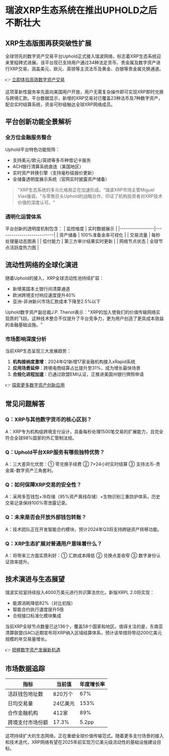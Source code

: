 # 瑞波XRP生态系统在推出UPHOLD之后不断壮大

## XRP生态版图再获突破性扩展
全球领先的数字资产交易平台Uphold正式接入瑞波网络，标志着XRP生态系统迎来里程碑式进展。该平台现已支持用户通过34种法定货币、贵金属及数字资产进行XRP交易，涵盖美元、欧元、英镑等主流法币及黄金、白银等贵金属兑换通道。

👉 [立即体验高效数字资产交易](https://bit.ly/okx_welcome)

这项革新性服务率先面向美国用户开放，用户无需复杂操作即可实现XRP即时兑换与跨境汇款。平台数据显示，新增的XRP交易对已覆盖23种法币及7种数字资产，配合实时结算系统，资金可秒级触达全球XRP网络成员。

## 平台创新功能全景解析
### 全方位金融服务整合
Uphold平台特色功能矩阵：
- 支持美元/欧元/英镑等多币种借记卡服务
- ACH银行清算系统直连（美国地区）
- 实时资产转换引擎（支持毫秒级报价更新）
- 全储备透明度展示系统（官网实时披露资产储备）

> "XRP生态系统的多元化格局正在加速形成。"瑞波XRP市场主管Miguel Vias强调，"与零售巨头Uphold的战略合作，印证了机构投资者对XRP技术价值的深度认可。"

### 透明化运营体系
平台创新的透明度机制包含：
| 监控维度        | 实时数据展示                |
|-----------------|---------------------------|
| 资产储备        | 100%准备金率可视化         |
| 交易流量        | 每秒处理量动态图表         |
| 偿付能力        | 第三方审计结果实时更新     |
| 网络节点状态    | 全球节点活跃度热力图       |

## 流动性网络的全球化演进
随着Uphold的接入，XRP全球流动性池持续扩容：
- 新增美国本土银行间清算通道
- 欧洲跨境支付响应速度提升40%
- 亚洲-非洲新兴市场汇款成本下降至2.5%以下

Uphold数字资产副总裁J.P. Theriot表示："XRP的加入使我们的价值传输网络实现质的飞跃。这种技术整合不仅提升了平台竞争力，更为用户创造了更具成本效益的金融基础设施。"

### 市场影响深度分析
当前XRP生态呈现三大发展趋势：
1. **机构接纳度激增**：2024年Q1新增17家金融机构接入xRapid系统
2. **应用场景延伸**：跨境电商结算占比提升至31%，成为增长最快场景
3. **合规化进程加速**：已通过欧盟EMI认证，正推进美国州银行牌照申请

👉 [探索更多数字资产创新应用](https://bit.ly/okx_welcome)

## 常见问题解答
### Q：XRP与其他数字货币的核心区别？
A：XRP专为机构级跨境支付设计，具备每秒处理1500笔交易的扩展能力，且完全符合全球98%国家的外汇管制法规。

### Q：Uphold平台XRP服务有哪些独特优势？
A：三大差异化优势：① 零兑换手续费 ② 7×24小时实时结算 ③ 支持法币-贵金属-数字资产三角套利。

### Q：如何保障XRP交易的安全性？
A：采用多签钱包+冷存储（95%资产离线存储）+生物识别三重防护体系，历史交易记录保持100%零泄露记录。

### Q：未来是否会开放外部钱包转账？
A：技术团队正在开发智能合约模块，预计2024年Q3将支持跨链资产转移功能。

### Q：XRP生态扩展对普通用户意味着什么？
A：将带来三方面实质利好：① 汇款成本降低 ② 兑换点差收窄 ③ 数字身份认证效率提升。

## 技术演进与生态展望
瑞波实验室持续投入4000万美元进行共识算法优化，新版XRPL 2.0将实现：
- 能源消耗降低82%（对比初版）
- 智能合约执行速度提升5倍
- 合规接口标准化模块集成

当前XRP全球节点数量已达136个，覆盖58个国家和地区。值得关注的是，东南亚清算联盟(SAC)近期宣布将XRP纳入区域结算体系，预计该举措将带动200亿美元规模的年交易量增长。

👉 [把握数字资产发展新机遇](https://bit.ly/okx_welcome)

## 市场数据追踪
| 指标                | 当前值       | 年度增长率 |
|---------------------|------------|----------|
| 活跃钱包地址数      | 820万个    | 67%      |
| 日均交易量          | 24亿美元   | 153%     |
| 合作金融机构        | 412家      | 89%      |
| 跨境支付市场份额    | 17.3%      | 5.2pp    |

这项持续扩大的生态网络，正在重塑全球价值传输范式。随着更多支付场景的接入和技术迭代，XRP网络有望在2025年前实现万亿美元级流动性的基础设施建设目标。